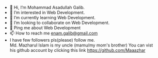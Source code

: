 - 👋 Hi, I’m Mohammad Asadullah Galib.
- 👀 I’m interested in Web Development.
- 🌱 I’m currently learning Web Development.
- 💞️ I’m looking to collaborate on Web Development.
- 💬 Ping me about Web Development
- 📫 How to reach me enam.galib@gmail.com 
- I have few followers pls(please) follow me.               
Md. Mazharul Islam is my uncle (mamu/my mom's brother)
You can vist his github account by clicking this link https://github.com/Maaazhar

<!---
Mohammad Asadullah Galib/Galib Programming Hero is a ✨ special ✨ repository because its `README.md` (this file) appears on your GitHub profile.
You can click the Preview link to take a look at your changes.
--->
